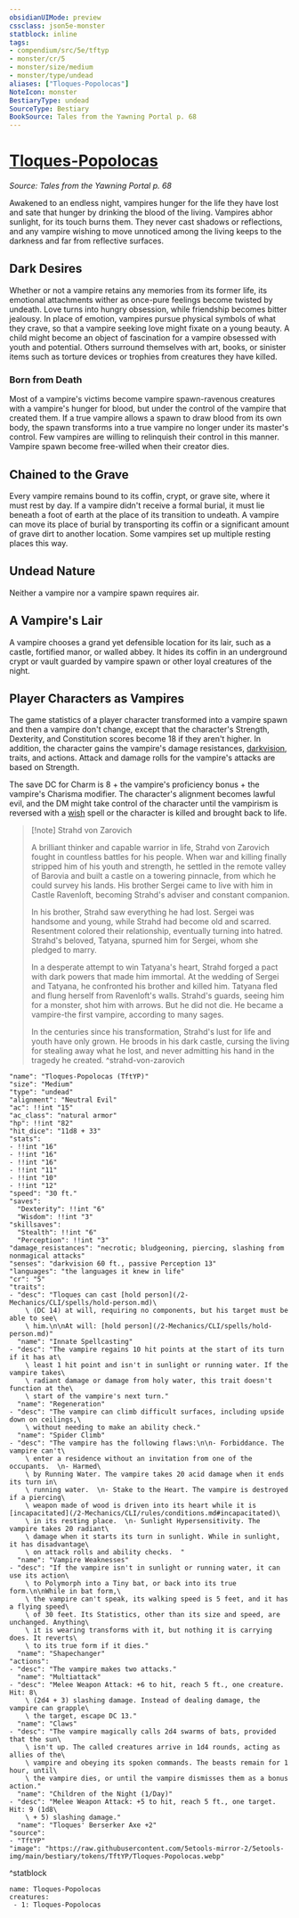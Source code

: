 ```yaml
---
obsidianUIMode: preview
cssclass: json5e-monster
statblock: inline
tags:
- compendium/src/5e/tftyp
- monster/cr/5
- monster/size/medium
- monster/type/undead
aliases: ["Tloques-Popolocas"]
NoteIcon: monster
BestiaryType: undead
SourceType: Bestiary
BookSource: Tales from the Yawning Portal p. 68
---
```

# [Tloques-Popolocas](2-Mechanics\CLI\bestiary\npc/tloques-popolocas-tftyp.md)
*Source: Tales from the Yawning Portal p. 68*  

Awakened to an endless night, vampires hunger for the life they have lost and sate that hunger by drinking the blood of the living. Vampires abhor sunlight, for its touch burns them. They never cast shadows or reflections, and any vampire wishing to move unnoticed among the living keeps to the darkness and far from reflective surfaces.

## Dark Desires

Whether or not a vampire retains any memories from its former life, its emotional attachments wither as once-pure feelings become twisted by undeath. Love turns into hungry obsession, while friendship becomes bitter jealousy. In place of emotion, vampires pursue physical symbols of what they crave, so that a vampire seeking love might fixate on a young beauty. A child might become an object of fascination for a vampire obsessed with youth and potential. Others surround themselves with art, books, or sinister items such as torture devices or trophies from creatures they have killed.

### Born from Death

 Most of a vampire's victims become vampire spawn-ravenous creatures with a vampire's hunger for blood, but under the control of the vampire that created them. If a true vampire allows a spawn to draw blood from its own body, the spawn transforms into a true vampire no longer under its master's control. Few vampires are willing to relinquish their control in this manner. Vampire spawn become free-willed when their creator dies.

## Chained to the Grave

Every vampire remains bound to its coffin, crypt, or grave site, where it must rest by day. If a vampire didn't receive a formal burial, it must lie beneath a foot of earth at the place of its transition to undeath. A vampire can move its place of burial by transporting its coffin or a significant amount of grave dirt to another location. Some vampires set up multiple resting places this way.

## Undead Nature

Neither a vampire nor a vampire spawn requires air.

## A Vampire's Lair

A vampire chooses a grand yet defensible location for its lair, such as a castle, fortified manor, or walled abbey. It hides its coffin in an underground crypt or vault guarded by vampire spawn or other loyal creatures of the night.

## Player Characters as Vampires

The game statistics of a player character transformed into a vampire spawn and then a vampire don't change, except that the character's Strength, Dexterity, and Constitution scores become 18 if they aren't higher. In addition, the character gains the vampire's damage resistances, [darkvision](/2-Mechanics/CLI/rules/senses.md#darkvision), traits, and actions. Attack and damage rolls for the vampire's attacks are based on Strength.

The save DC for Charm is 8 + the vampire's proficiency bonus + the vampire's Charisma modifier. The character's alignment becomes lawful evil, and the DM might take control of the character until the vampirism is reversed with a [wish](/2-Mechanics/CLI/spells/wish.md) spell or the character is killed and brought back to life.

> [!note] Strahd von Zarovich
> 
> A brilliant thinker and capable warrior in life, Strahd von Zarovich fought in countless battles for his people. When war and killing finally stripped him of his youth and strength, he settled in the remote valley of Barovia and built a castle on a towering pinnacle, from which he could survey his lands. His brother Sergei came to live with him in Castle Ravenloft, becoming Strahd's adviser and constant companion.
> 
> In his brother, Strahd saw everything he had lost. Sergei was handsome and young, while Strahd had become old and scarred. Resentment colored their relationship, eventually turning into hatred. Strahd's beloved, Tatyana, spurned him for Sergei, whom she pledged to marry.
> 
> In a desperate attempt to win Tatyana's heart, Strahd forged a pact with dark powers that made him immortal. At the wedding of Sergei and Tatyana, he confronted his brother and killed him. Tatyana fled and flung herself from Ravenloft's walls. Strahd's guards, seeing him for a monster, shot him with arrows. But he did not die. He became a vampire-the first vampire, according to many sages.
> 
> In the centuries since his transformation, Strahd's lust for life and youth have only grown. He broods in his dark castle, cursing the living for stealing away what he lost, and never admitting his hand in the tragedy he created.
^strahd-von-zarovich

```statblock
"name": "Tloques-Popolocas (TftYP)"
"size": "Medium"
"type": "undead"
"alignment": "Neutral Evil"
"ac": !!int "15"
"ac_class": "natural armor"
"hp": !!int "82"
"hit_dice": "11d8 + 33"
"stats":
- !!int "16"
- !!int "16"
- !!int "16"
- !!int "11"
- !!int "10"
- !!int "12"
"speed": "30 ft."
"saves":
  "Dexterity": !!int "6"
  "Wisdom": !!int "3"
"skillsaves":
  "Stealth": !!int "6"
  "Perception": !!int "3"
"damage_resistances": "necrotic; bludgeoning, piercing, slashing from nonmagical attacks"
"senses": "darkvision 60 ft., passive Perception 13"
"languages": "the languages it knew in life"
"cr": "5"
"traits":
- "desc": "Tloques can cast [hold person](/2-Mechanics/CLI/spells/hold-person.md)\
    \ (DC 14) at will, requiring no components, but his target must be able to see\
    \ him.\n\nAt will: [hold person](/2-Mechanics/CLI/spells/hold-person.md)"
  "name": "Innate Spellcasting"
- "desc": "The vampire regains 10 hit points at the start of its turn if it has at\
    \ least 1 hit point and isn't in sunlight or running water. If the vampire takes\
    \ radiant damage or damage from holy water, this trait doesn't function at the\
    \ start of the vampire's next turn."
  "name": "Regeneration"
- "desc": "The vampire can climb difficult surfaces, including upside down on ceilings,\
    \ without needing to make an ability check."
  "name": "Spider Climb"
- "desc": "The vampire has the following flaws:\n\n- Forbiddance. The vampire can't\
    \ enter a residence without an invitation from one of the occupants.  \n- Harmed\
    \ by Running Water. The vampire takes 20 acid damage when it ends its turn in\
    \ running water.  \n- Stake to the Heart. The vampire is destroyed if a piercing\
    \ weapon made of wood is driven into its heart while it is [incapacitated](/2-Mechanics/CLI/rules/conditions.md#incapacitated)\
    \ in its resting place.  \n- Sunlight Hypersensitivity. The vampire takes 20 radiant\
    \ damage when it starts its turn in sunlight. While in sunlight, it has disadvantage\
    \ on attack rolls and ability checks.  "
  "name": "Vampire Weaknesses"
- "desc": "If the vampire isn't in sunlight or running water, it can use its action\
    \ to Polymorph into a Tiny bat, or back into its true form.\n\nWhile in bat form,\
    \ the vampire can't speak, its walking speed is 5 feet, and it has a flying speed\
    \ of 30 feet. Its Statistics, other than its size and speed, are unchanged. Anything\
    \ it is wearing transforms with it, but nothing it is carrying does. It reverts\
    \ to its true form if it dies."
  "name": "Shapechanger"
"actions":
- "desc": "The vampire makes two attacks."
  "name": "Multiattack"
- "desc": "Melee Weapon Attack: +6 to hit, reach 5 ft., one creature. Hit: 8\
    \ (2d4 + 3) slashing damage. Instead of dealing damage, the vampire can grapple\
    \ the target, escape DC 13."
  "name": "Claws"
- "desc": "The vampire magically calls 2d4 swarms of bats, provided that the sun\
    \ isn't up. The called creatures arrive in 1d4 rounds, acting as allies of the\
    \ vampire and obeying its spoken commands. The beasts remain for 1 hour, until\
    \ the vampire dies, or until the vampire dismisses them as a bonus action."
  "name": "Children of the Night (1/Day)"
- "desc": "Melee Weapon Attack: +5 to hit, reach 5 ft., one target. Hit: 9 (1d8\
    \ + 5) slashing damage."
  "name": "Tloques' Berserker Axe +2"
"source":
- "TftYP"
"image": "https://raw.githubusercontent.com/5etools-mirror-2/5etools-img/main/bestiary/tokens/TftYP/Tloques-Popolocas.webp"
```
^statblock

```encounter-table
name: Tloques-Popolocas
creatures:
 - 1: Tloques-Popolocas
```